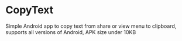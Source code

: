 # CopyText
Simple Android app to copy text from share or view menu to clipboard, supports all versions of Android, APK size under 10KB
